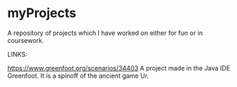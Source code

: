 # myProjects
A repository of projects which I have worked on either for fun or in coursework. 

LINKS:

https://www.greenfoot.org/scenarios/34403 A project made in the Java IDE Greenfoot. It is a spinoff of the ancient game Ur. 
